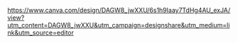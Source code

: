 https://www.canva.com/design/DAGW8_jwXXU/6s1h9Iaay7TdHg4AU_exJA/view?utm_content=DAGW8_jwXXU&utm_campaign=designshare&utm_medium=link&utm_source=editor
